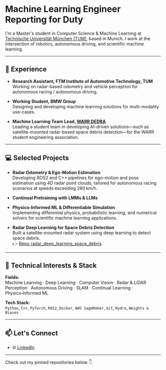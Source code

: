 # Machine Learning Engineer Reporting for Duty

I'm a Master's student in Computer Science & Machine Learning at [Technische Universität München (TUM)](https://www.tum.de/), based in Munich. I work at the intersection of robotics, autonomous driving, and scientific machine learning.

---

## 💼 Experience

- **Research Assistant, FTM Institute of Automotive Technology, TUM**  
  Working on radar-based odometry and vehicle perception for autonomous racing / autonomous driving.

- **Working Student, BMW Group**  
  Designing and developing machine learning solutions for multi-modality use-cases. 

- **Machine Learning Team Lead, [WARR DEDRA](https://warr.de/de/projekte/move/)**  
  Leading a student team in developing AI-driven solutions—such as satellite-mounted radar-based space debris detection—for the WARR student engineering association.

---

## 💻 Selected Projects

- **Radar Odometry & Ego-Motion Estimation**  
  Developing ROS2 and C++ pipelines for ego-motion and pose estimation using 4D radar point clouds, tailored for autonomous racing scenarios at speeds exceeding 280 km/h.

- **Continual Pretraining with LMMs & LLMs**  

- **Physics‑Informed ML & Differentiable Simulation**  
  Implementing differential physics, probabilistic learning, and numerical solvers for scientific machine learning applications.

- **Radar Deep Learning for Space Debris Detection**  
  Built a satellite-mounted radar system using deep learning to detect space debris.  
  👉 [Repo radar_deep_learning_space_debris](https://github.com/oscarbreiner/Deep-Learning-Based-Space-Debris-Classification.git)

---

## 🧠 Technical Interests & Stack

**Fields:**  
Machine Learning · Deep Learning · Computer Vision · Radar & LiDAR Perception · Autonomous Driving · SLAM · Continual Learning · Physics‑Informed ML

**Tech Stack:**  
`Python`, `C++`, `PyTorch`, `ROS2`, `Docker`, `AWS SageMaker`, `Git`, `Hydra`, `Weights & Biases`

---

## 📫 Let's Connect

- 🌐 [LinkedIn](https://www.linkedin.com/in/oscarbreiner/)  

---

Check out my pinned repositories below 👇
